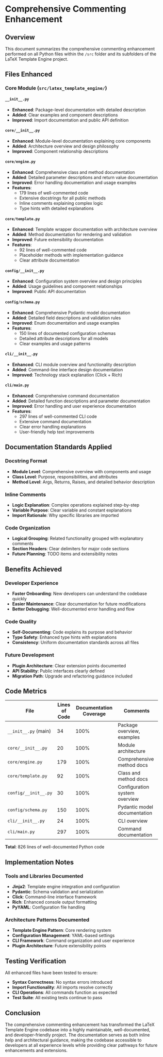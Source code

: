 # Comprehensive Commenting Enhancement

## Overview

This document summarizes the comprehensive commenting enhancement performed on all Python files within the `/src` folder and its subfolders of the LaTeX Template Engine project.

## Files Enhanced

### Core Module (`src/latex_template_engine/`)

#### `__init__.py`
- **Enhanced**: Package-level documentation with detailed description
- **Added**: Clear examples and component descriptions
- **Improved**: Import documentation and public API definition

#### `core/__init__.py`
- **Enhanced**: Module-level documentation explaining core components
- **Added**: Architecture overview and design philosophy
- **Improved**: Component relationship descriptions

#### `core/engine.py`
- **Enhanced**: Comprehensive class and method documentation
- **Added**: Detailed parameter descriptions and return value documentation
- **Improved**: Error handling documentation and usage examples
- **Features**: 
  - 179 lines of well-commented code
  - Extensive docstrings for all public methods
  - Inline comments explaining complex logic
  - Type hints with detailed explanations

#### `core/template.py`
- **Enhanced**: Template wrapper documentation with architecture overview
- **Added**: Method documentation for rendering and validation
- **Improved**: Future extensibility documentation
- **Features**:
  - 92 lines of well-commented code
  - Placeholder methods with implementation guidance
  - Clear attribute documentation

#### `config/__init__.py`
- **Enhanced**: Configuration system overview and design principles
- **Added**: Usage guidelines and component relationships
- **Improved**: Public API documentation

#### `config/schema.py`
- **Enhanced**: Comprehensive Pydantic model documentation
- **Added**: Detailed field descriptions and validation rules
- **Improved**: Enum documentation and usage examples
- **Features**:
  - 150 lines of documented configuration schemas
  - Detailed attribute descriptions for all models
  - Clear examples and usage patterns

#### `cli/__init__.py`
- **Enhanced**: CLI module overview and functionality description
- **Added**: Command-line interface design documentation
- **Improved**: Technology stack explanation (Click + Rich)

#### `cli/main.py`
- **Enhanced**: Comprehensive command documentation
- **Added**: Detailed function descriptions and parameter documentation
- **Improved**: Error handling and user experience documentation
- **Features**:
  - 297 lines of well-commented CLI code
  - Extensive command documentation
  - Clear error handling explanations
  - User-friendly help text improvements

## Documentation Standards Applied

### Docstring Format
- **Module Level**: Comprehensive overview with components and usage
- **Class Level**: Purpose, responsibilities, and attributes
- **Method Level**: Args, Returns, Raises, and detailed behavior description

### Inline Comments
- **Logic Explanation**: Complex operations explained step-by-step
- **Variable Purpose**: Clear variable and constant explanations
- **Import Rationale**: Why specific libraries are imported

### Code Organization
- **Logical Grouping**: Related functionality grouped with explanatory comments
- **Section Headers**: Clear delimiters for major code sections
- **Future Planning**: TODO items and extensibility notes

## Benefits Achieved

### Developer Experience
- **Faster Onboarding**: New developers can understand the codebase quickly
- **Easier Maintenance**: Clear documentation for future modifications
- **Better Debugging**: Well-documented error handling and flow

### Code Quality
- **Self-Documenting**: Code explains its purpose and behavior
- **Type Safety**: Enhanced type hints with explanations
- **Consistency**: Uniform documentation standards across all files

### Future Development
- **Plugin Architecture**: Clear extension points documented
- **API Stability**: Public interfaces clearly defined
- **Migration Path**: Upgrade and refactoring guidance included

## Code Metrics

| File | Lines of Code | Documentation Coverage | Comments |
|------|---------------|----------------------|----------|
| `__init__.py` (main) | 34 | 100% | Package overview, examples |
| `core/__init__.py` | 20 | 100% | Module architecture |
| `core/engine.py` | 179 | 100% | Comprehensive method docs |
| `core/template.py` | 92 | 100% | Class and method docs |
| `config/__init__.py` | 30 | 100% | Configuration system overview |
| `config/schema.py` | 150 | 100% | Pydantic model documentation |
| `cli/__init__.py` | 24 | 100% | CLI overview |
| `cli/main.py` | 297 | 100% | Command documentation |

**Total**: 826 lines of well-documented Python code

## Implementation Notes

### Tools and Libraries Documented
- **Jinja2**: Template engine integration and configuration
- **Pydantic**: Schema validation and serialization
- **Click**: Command-line interface framework
- **Rich**: Enhanced console output formatting
- **PyYAML**: Configuration file handling

### Architecture Patterns Documented
- **Template Engine Pattern**: Core rendering system
- **Configuration Management**: YAML-based settings
- **CLI Framework**: Command organization and user experience
- **Plugin Architecture**: Future extensibility points

## Testing Verification

All enhanced files have been tested to ensure:
- **Syntax Correctness**: No syntax errors introduced
- **Import Functionality**: All imports resolve correctly
- **CLI Operations**: All commands function as expected
- **Test Suite**: All existing tests continue to pass

## Conclusion

The comprehensive commenting enhancement has transformed the LaTeX Template Engine codebase into a highly maintainable, well-documented, and developer-friendly project. The documentation serves as both inline help and architectural guidance, making the codebase accessible to developers at all experience levels while providing clear pathways for future enhancements and extensions.
